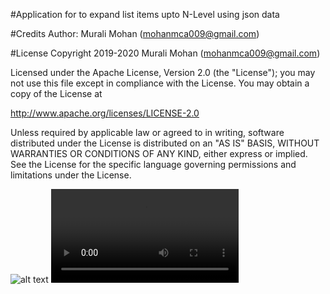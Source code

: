 
#Application for to expand list items upto N-Level using json data

#Credits Author: Murali Mohan (mohanmca009@gmail.com)



#License Copyright 2019-2020 Murali Mohan (mohanmca009@gmail.com)

Licensed under the Apache License, Version 2.0 (the "License"); you may not use this file except in compliance with the License. You may obtain a copy of the License at

http://www.apache.org/licenses/LICENSE-2.0

Unless required by applicable law or agreed to in writing, software distributed under the License is distributed on an "AS IS" BASIS, WITHOUT WARRANTIES OR CONDITIONS OF ANY KIND, either express or implied. See the License for the specific language governing permissions and limitations under the License.

![alt text](https://raw.githubusercontent.com/moidamurali/MulitLevelExpandView/master/images/expand-list-nevel.gif)
![alt text](https://raw.githubusercontent.com/moidamurali/MulitLevelExpandView/master/images/Expand-List-Using-ListVIEW.webm)